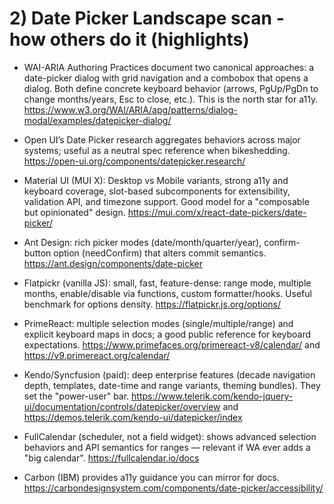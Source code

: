 # 2) Date Picker Landscape scan - how others do it (highlights)

* WAI-ARIA Authoring Practices document two canonical approaches: a date-picker dialog with grid navigation and a combobox that opens a dialog. Both define concrete keyboard behavior (arrows, PgUp/PgDn to change months/years, Esc to close, etc.). This is the north star for a11y. https://www.w3.org/WAI/ARIA/apg/patterns/dialog-modal/examples/datepicker-dialog/

* Open UI’s Date Picker research aggregates behaviors across major systems; useful as a neutral spec reference when bikeshedding. https://open-ui.org/components/datepicker.research/

* Material UI (MUI X): Desktop vs Mobile variants, strong a11y and keyboard coverage, slot-based subcomponents for extensibility, validation API, and timezone support. Good model for a "composable but opinionated" design. https://mui.com/x/react-date-pickers/date-picker/

* Ant Design: rich picker modes (date/month/quarter/year), confirm-button option (needConfirm) that alters commit semantics. https://ant.design/components/date-picker

* Flatpickr (vanilla JS): small, fast, feature-dense: range mode, multiple months, enable/disable via functions, custom formatter/hooks. Useful benchmark for options density. https://flatpickr.js.org/options/

* PrimeReact: multiple selection modes (single/multiple/range) and explicit keyboard maps in docs; a good public reference for keyboard expectations. https://www.primefaces.org/primereact-v8/calendar/ and https://v9.primereact.org/calendar/

* Kendo/Syncfusion (paid): deep enterprise features (decade navigation depth, templates, date-time and range variants, theming bundles). They set the "power-user" bar. https://www.telerik.com/kendo-jquery-ui/documentation/controls/datepicker/overview and https://demos.telerik.com/kendo-ui/datepicker/index

* FullCalendar (scheduler, not a field widget): shows advanced selection behaviors and API semantics for ranges — relevant if WA ever adds a "big calendar". https://fullcalendar.io/docs

* Carbon (IBM) provides a11y guidance you can mirror for docs. https://carbondesignsystem.com/components/date-picker/accessibility/

